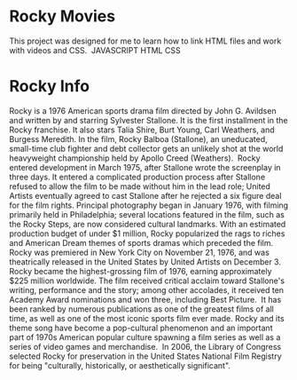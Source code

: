 # Rocky Movies

This project was designed for me to learn how to link HTML files and work with videos and CSS.
<img src="http://ultimateactionmovies.com/wp-content/uploads/2018/12/Rocky-Christmas.jpg" alt="" />
JAVASCRIPT
HTML
CSS

# Rocky Info

Rocky is a 1976 American sports drama film directed by John G. Avildsen and written by and starring Sylvester Stallone. It is the first installment in the Rocky franchise. It also stars Talia Shire, Burt Young, Carl Weathers, and Burgess Meredith. In the film, Rocky Balboa (Stallone), an uneducated, small-time club fighter and debt collector gets an unlikely shot at the world heavyweight championship held by Apollo Creed (Weathers).
<img src="https://t4.ftcdn.net/jpg/03/20/18/45/360_F_320184566_yqJMtaBqpeBACfAJuKmTxBLR0hscxz2l.jpg" alt="" />
Rocky entered development in March 1975, after Stallone wrote the screenplay in three days. It entered a complicated production process after Stallone refused to allow the film to be made without him in the lead role; United Artists eventually agreed to cast Stallone after he rejected a six figure deal for the film rights. Principal photography began in January 1976, with filming primarily held in Philadelphia; several locations featured in the film, such as the Rocky Steps, are now considered cultural landmarks. With an estimated production budget of under $1 million, Rocky popularized the rags to riches and American Dream themes of sports dramas which preceded the film.
<img src="https://encrypted-tbn0.gstatic.com/images?q=tbn:ANd9GcSYOZrrUAE4DR55vg45CRmsprStCrNI9FkJaw&usqp=CAU" alt="" />
Rocky was premiered in New York City on November 21, 1976, and was theatrically released in the United States by United Artists on December 3. Rocky became the highest-grossing film of 1976, earning approximately $225 million worldwide. The film received critical acclaim toward Stallone's writing, performance and the story; among other accolades, it received ten Academy Award nominations and won three, including Best Picture.
<img src="" alt="" />
It has been ranked by numerous publications as one of the greatest films of all time, as well as one of the most iconic sports film ever made. Rocky and its theme song have become a pop-cultural phenomenon and an important part of 1970s American popular culture spawning a film series as well as a series of video games and merchandise.
<img src="" alt="" />
In 2006, the Library of Congress selected Rocky for preservation in the United States National Film Registry for being "culturally, historically, or aesthetically significant".
